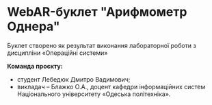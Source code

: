 # WebAR-буклет "Арифмометр Однера"
Буклет створено як результат виконання лабораторної роботи з дисципліни «Операційні системи»

**Команда проєкту:**
+ студент Лебедюк Дмитро Вадимович;
+ викладач – Блажко О.А., доцент кафедри інформаційних систем Національного університету «Одеська політехніка».
